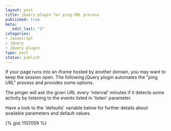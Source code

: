 ```yaml
--- 
layout: post
title: jQuery plugin for ping-URL process
published: true
meta: 
  _edit_last: "2"
categories:
- Javascript
- jQuery
- jQuery plugin
type: post
status: publish
---
```

If your page runs into an iframe hosted by another domain, you may want to keep the session open. The following jQuery plugin automates the "ping URL" process and provides some options.
<!--more-->

The pinger will ask the given URL every 'interval' minutes if it detects
some activity by listening to the events listed in 'listen' parameter.

Have a look to the 'defaults' variable below for further details about available parameters and default values.

{% gist 1107059 %}
